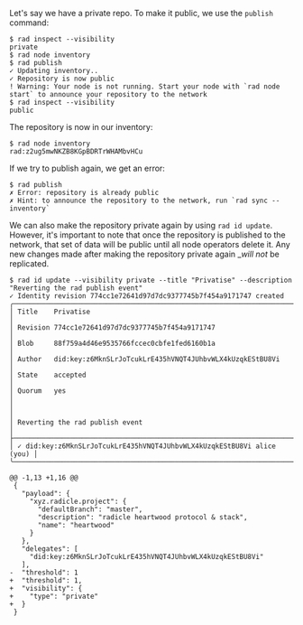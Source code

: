 Let's say we have a private repo. To make it public, we use the `publish` command:

```
$ rad inspect --visibility
private
$ rad node inventory
$ rad publish
✓ Updating inventory..
✓ Repository is now public
! Warning: Your node is not running. Start your node with `rad node start` to announce your repository to the network
$ rad inspect --visibility
public
```

The repository is now in our inventory:
```
$ rad node inventory
rad:z2ug5mwNKZB8KGpBDRTrWHAMbvHCu
```

If we try to publish again, we get an error:

``` (fail)
$ rad publish
✗ Error: repository is already public
✗ Hint: to announce the repository to the network, run `rad sync --inventory`
```

We can also make the repository private again by using `rad id
update`. However, it's important to note that once the repository is
published to the network, that set of data will be public until all
node operators delete it. Any new changes made after making the
repository private again __will not_ be replicated.

```
$ rad id update --visibility private --title "Privatise" --description "Reverting the rad publish event"
✓ Identity revision 774cc1e72641d97d7dc9377745b7f454a9171747 created
╭────────────────────────────────────────────────────────────────────────╮
│ Title    Privatise                                                     │
│ Revision 774cc1e72641d97d7dc9377745b7f454a9171747                      │
│ Blob     88f759a4d46e9535766fccec0cbfe1fed6160b1a                      │
│ Author   did:key:z6MknSLrJoTcukLrE435hVNQT4JUhbvWLX4kUzqkEStBU8Vi      │
│ State    accepted                                                      │
│ Quorum   yes                                                           │
│                                                                        │
│ Reverting the rad publish event                                        │
├────────────────────────────────────────────────────────────────────────┤
│ ✓ did:key:z6MknSLrJoTcukLrE435hVNQT4JUhbvWLX4kUzqkEStBU8Vi alice (you) │
╰────────────────────────────────────────────────────────────────────────╯

@@ -1,13 +1,16 @@
 {
   "payload": {
     "xyz.radicle.project": {
       "defaultBranch": "master",
       "description": "radicle heartwood protocol & stack",
       "name": "heartwood"
     }
   },
   "delegates": [
     "did:key:z6MknSLrJoTcukLrE435hVNQT4JUhbvWLX4kUzqkEStBU8Vi"
   ],
-  "threshold": 1
+  "threshold": 1,
+  "visibility": {
+    "type": "private"
+  }
 }
```
